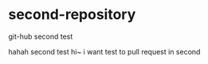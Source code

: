 # second-repository
git-hub second test

 hahah second test hi~
 i want test to pull request in second 
